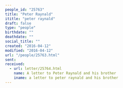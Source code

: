 ```yaml
---
people_id: "25763"
title: "Peter Raynald"
ititle: "peter raynald"
draft: false
type: "people"
birthdate: ""
deathdate: ""
social_title: ""
created: "2016-04-12"
modified: "2016-04-12"
url: "/people/25763.html"
sent:
received:
  - url: letter/25764.html
    name: A letter to Peter Raynald and his brother
    iname: a letter to peter raynald and his brother
---
```

